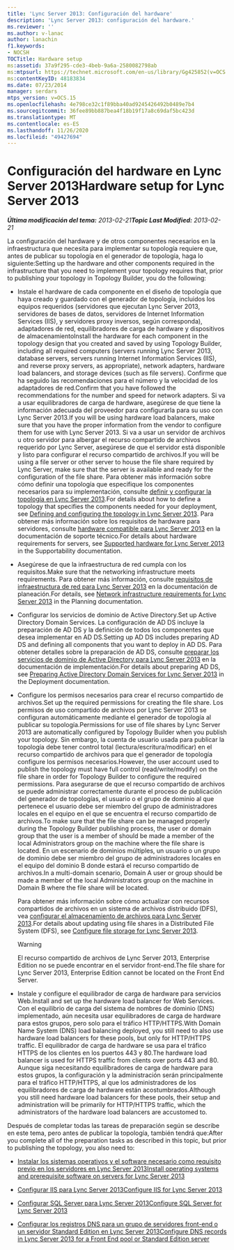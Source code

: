 ```yaml
---
title: 'Lync Server 2013: Configuración del hardware'
description: 'Lync Server 2013: configuración del hardware.'
ms.reviewer: ''
ms.author: v-lanac
author: lanachin
f1.keywords:
- NOCSH
TOCTitle: Hardware setup
ms:assetid: 37a9f295-cde3-4beb-9a6a-2580082798ab
ms:mtpsurl: https://technet.microsoft.com/en-us/library/Gg425852(v=OCS.15)
ms:contentKeyID: 48183834
ms.date: 07/23/2014
manager: serdars
mtps_version: v=OCS.15
ms.openlocfilehash: 4e798ce32c1f89bba40ad9245426492b0489e7b4
ms.sourcegitcommit: 36fee89bb887bea4f18b19f17a8c69daf5bc423d
ms.translationtype: MT
ms.contentlocale: es-ES
ms.lasthandoff: 11/26/2020
ms.locfileid: "49427694"
---
```

# <a name="hardware-setup-for-lync-server-2013"></a><span data-ttu-id="28aa7-103">Configuración del hardware en Lync Server 2013</span><span class="sxs-lookup"><span data-stu-id="28aa7-103">Hardware setup for Lync Server 2013</span></span>

<div data-xmlns="http://www.w3.org/1999/xhtml">

<div class="topic" data-xmlns="http://www.w3.org/1999/xhtml" data-msxsl="urn:schemas-microsoft-com:xslt" data-cs="https://msdn.microsoft.com/">

<div data-asp="https://msdn2.microsoft.com/asp">



</div>

<div id="mainSection">

<div id="mainBody"><span data-ttu-id="28aa7-104">

<span> </span></span><span class="sxs-lookup"><span data-stu-id="28aa7-104">

<span> </span></span></span>

<span data-ttu-id="28aa7-105">_**Última modificación del tema:** 2013-02-21_</span><span class="sxs-lookup"><span data-stu-id="28aa7-105">_**Topic Last Modified:** 2013-02-21_</span></span>

<span data-ttu-id="28aa7-106">La configuración del hardware y de otros componentes necesarios en la infraestructura que necesita para implementar su topología requiere que, antes de publicar su topología en el generador de topología, haga lo siguiente:</span><span class="sxs-lookup"><span data-stu-id="28aa7-106">Setting up the hardware and other components required in the infrastructure that you need to implement your topology requires that, prior to publishing your topology in Topology Builder, you do the following:</span></span>

  - <span data-ttu-id="28aa7-107">Instale el hardware de cada componente en el diseño de topología que haya creado y guardado con el generador de topología, incluidos los equipos requeridos (servidores que ejecutan Lync Server 2013, servidores de bases de datos, servidores de Internet Information Services (IIS), y servidores proxy inversos, según corresponda), adaptadores de red, equilibradores de carga de hardware y dispositivos de almacenamiento</span><span class="sxs-lookup"><span data-stu-id="28aa7-107">Install the hardware for each component in the topology design that you created and saved by using Topology Builder, including all required computers (servers running Lync Server 2013, database servers, servers running Internet Information Services (IIS), and reverse proxy servers, as appropriate), network adapters, hardware load balancers, and storage devices (such as file servers).</span></span> <span data-ttu-id="28aa7-108">Confirme que ha seguido las recomendaciones para el número y la velocidad de los adaptadores de red.</span><span class="sxs-lookup"><span data-stu-id="28aa7-108">Confirm that you have followed the recommendations for the number and speed for network adapters.</span></span> <span data-ttu-id="28aa7-109">Si va a usar equilibradores de carga de hardware, asegúrese de que tiene la información adecuada del proveedor para configurarla para su uso con Lync Server 2013.</span><span class="sxs-lookup"><span data-stu-id="28aa7-109">If you will be using hardware load balancers, make sure that you have the proper information from the vendor to configure them for use with Lync Server 2013.</span></span> <span data-ttu-id="28aa7-110">Si va a usar un servidor de archivos u otro servidor para albergar el recurso compartido de archivos requerido por Lync Server, asegúrese de que el servidor está disponible y listo para configurar el recurso compartido de archivos.</span><span class="sxs-lookup"><span data-stu-id="28aa7-110">If you will be using a file server or other server to house the file share required by Lync Server, make sure that the server is available and ready for the configuration of the file share.</span></span> <span data-ttu-id="28aa7-111">Para obtener más información sobre cómo definir una topología que especifique los componentes necesarios para su implementación, consulte [definir y configurar la topología en Lync Server 2013](lync-server-2013-defining-and-configuring-the-topology.md).</span><span class="sxs-lookup"><span data-stu-id="28aa7-111">For details about how to define a topology that specifies the components needed for your deployment, see [Defining and configuring the topology in Lync Server 2013](lync-server-2013-defining-and-configuring-the-topology.md).</span></span> <span data-ttu-id="28aa7-112">Para obtener más información sobre los requisitos de hardware para servidores, consulte [hardware compatible para Lync Server 2013](lync-server-2013-supported-hardware.md) en la documentación de soporte técnico.</span><span class="sxs-lookup"><span data-stu-id="28aa7-112">For details about hardware requirements for servers, see [Supported hardware for Lync Server 2013](lync-server-2013-supported-hardware.md) in the Supportability documentation.</span></span>

  - <span data-ttu-id="28aa7-113">Asegúrese de que la infraestructura de red cumpla con los requisitos.</span><span class="sxs-lookup"><span data-stu-id="28aa7-113">Make sure that the networking infrastructure meets requirements.</span></span> <span data-ttu-id="28aa7-114">Para obtener más información, consulte [requisitos de infraestructura de red para Lync Server 2013](lync-server-2013-network-infrastructure-requirements.md) en la documentación de planeación.</span><span class="sxs-lookup"><span data-stu-id="28aa7-114">For details, see [Network infrastructure requirements for Lync Server 2013](lync-server-2013-network-infrastructure-requirements.md) in the Planning documentation.</span></span>

  - <span data-ttu-id="28aa7-115">Configurar los servicios de dominio de Active Directory.</span><span class="sxs-lookup"><span data-stu-id="28aa7-115">Set up Active Directory Domain Services.</span></span> <span data-ttu-id="28aa7-116">La configuración de AD DS incluye la preparación de AD DS y la definición de todos los componentes que desea implementar en AD DS.</span><span class="sxs-lookup"><span data-stu-id="28aa7-116">Setting up AD DS includes preparing AD DS and defining all components that you want to deploy in AD DS.</span></span> <span data-ttu-id="28aa7-117">Para obtener detalles sobre la preparación de AD DS, consulte [preparar los servicios de dominio de Active Directory para Lync Server 2013](lync-server-2013-preparing-active-directory-domain-services.md) en la documentación de implementación.</span><span class="sxs-lookup"><span data-stu-id="28aa7-117">For details about preparing AD DS, see [Preparing Active Directory Domain Services for Lync Server 2013](lync-server-2013-preparing-active-directory-domain-services.md) in the Deployment documentation.</span></span>

  - <span data-ttu-id="28aa7-118">Configure los permisos necesarios para crear el recurso compartido de archivos.</span><span class="sxs-lookup"><span data-stu-id="28aa7-118">Set up the required permissions for creating the file share.</span></span> <span data-ttu-id="28aa7-119">Los permisos de uso compartido de archivos por Lync Server 2013 se configuran automáticamente mediante el generador de topología al publicar su topología.</span><span class="sxs-lookup"><span data-stu-id="28aa7-119">Permissions for use of file shares by Lync Server 2013 are automatically configured by Topology Builder when you publish your topology.</span></span> <span data-ttu-id="28aa7-120">Sin embargo, la cuenta de usuario usada para publicar la topología debe tener control total (lectura/escritura/modificar) en el recurso compartido de archivos para que el generador de topología configure los permisos necesarios.</span><span class="sxs-lookup"><span data-stu-id="28aa7-120">However, the user account used to publish the topology must have full control (read/write/modify) on the file share in order for Topology Builder to configure the required permissions.</span></span> <span data-ttu-id="28aa7-121">Para asegurarse de que el recurso compartido de archivos se puede administrar correctamente durante el proceso de publicación del generador de topologías, el usuario o el grupo de dominio al que pertenece el usuario debe ser miembro del grupo de administradores locales en el equipo en el que se encuentra el recurso compartido de archivos.</span><span class="sxs-lookup"><span data-stu-id="28aa7-121">To make sure that the file share can be managed properly during the Topology Builder publishing process, the user or domain group that the user is a member of should be made a member of the local Administrators group on the machine where the file share is located.</span></span> <span data-ttu-id="28aa7-122">En un escenario de dominios múltiples, un usuario o un grupo de dominio debe ser miembro del grupo de administradores locales en el equipo del dominio B donde estará el recurso compartido de archivos.</span><span class="sxs-lookup"><span data-stu-id="28aa7-122">In a multi-domain scenario, Domain A user or group should be made a member of the local Administrators group on the machine in Domain B where the file share will be located.</span></span>
    
    <span data-ttu-id="28aa7-123">Para obtener más información sobre cómo actualizar con recursos compartidos de archivos en un sistema de archivos distribuido (DFS), vea [configurar el almacenamiento de archivos para Lync Server 2013](lync-server-2013-configure-dfs-file-storage.md).</span><span class="sxs-lookup"><span data-stu-id="28aa7-123">For details about updating using file shares in a Distributed File System (DFS), see [Configure file storage for Lync Server 2013](lync-server-2013-configure-dfs-file-storage.md).</span></span>
    
    <div>
    

    > [!WARNING]  
    > <span data-ttu-id="28aa7-124">El recurso compartido de archivos de Lync Server 2013, Enterprise Edition no se puede encontrar en el servidor front-end.</span><span class="sxs-lookup"><span data-stu-id="28aa7-124">The file share for Lync Server 2013, Enterprise Edition cannot be located on the Front End Server.</span></span>

    
    </div>

  - <span data-ttu-id="28aa7-125">Instale y configure el equilibrador de carga de hardware para servicios Web.</span><span class="sxs-lookup"><span data-stu-id="28aa7-125">Install and set up the hardware load balancer for Web Services.</span></span> <span data-ttu-id="28aa7-126">Con el equilibrio de carga del sistema de nombres de dominio (DNS) implementado, aún necesita usar equilibradores de carga de hardware para estos grupos, pero solo para el tráfico HTTP/HTTPS.</span><span class="sxs-lookup"><span data-stu-id="28aa7-126">With Domain Name System (DNS) load balancing deployed, you still need to also use hardware load balancers for these pools, but only for HTTP/HTTPS traffic.</span></span> <span data-ttu-id="28aa7-127">El equilibrador de carga de hardware se usa para el tráfico HTTPS de los clientes en los puertos 443 y 80.</span><span class="sxs-lookup"><span data-stu-id="28aa7-127">The hardware load balancer is used for HTTPS traffic from clients over ports 443 and 80.</span></span> <span data-ttu-id="28aa7-128">Aunque siga necesitando equilibradores de carga de hardware para estos grupos, la configuración y la administración serán principalmente para el tráfico HTTP/HTTPS, al que los administradores de los equilibradores de carga de hardware están acostumbrados.</span><span class="sxs-lookup"><span data-stu-id="28aa7-128">Although you still need hardware load balancers for these pools, their setup and administration will be primarily for HTTP/HTTPS traffic, which the administrators of the hardware load balancers are accustomed to.</span></span>

<span data-ttu-id="28aa7-129">Después de completar todas las tareas de preparación según se describe en este tema, pero antes de publicar la topología, también tendrá que:</span><span class="sxs-lookup"><span data-stu-id="28aa7-129">After you complete all of the preparation tasks as described in this topic, but prior to publishing the topology, you also need to:</span></span>

  - [<span data-ttu-id="28aa7-130">Instalar los sistemas operativos y el software necesario como requisito previo en los servidores en Lync Server 2013</span><span class="sxs-lookup"><span data-stu-id="28aa7-130">Install operating systems and prerequisite software on servers for Lync Server 2013</span></span>](lync-server-2013-install-operating-systems-and-prerequisite-software-on-servers.md)

  - [<span data-ttu-id="28aa7-131">Configurar IIS para Lync Server 2013</span><span class="sxs-lookup"><span data-stu-id="28aa7-131">Configure IIS for Lync Server 2013</span></span>](lync-server-2013-configure-iis.md)

  - [<span data-ttu-id="28aa7-132">Configurar SQL Server para Lync Server 2013</span><span class="sxs-lookup"><span data-stu-id="28aa7-132">Configure SQL Server for Lync Server 2013</span></span>](lync-server-2013-configure-sql-server-for-lync-server.md)

  - [<span data-ttu-id="28aa7-133">Configurar los registros DNS para un grupo de servidores front-end o un servidor Standard Edition en Lync Server 2013</span><span class="sxs-lookup"><span data-stu-id="28aa7-133">Configure DNS records in Lync Server 2013 for a Front End pool or Standard Edition server</span></span>](lync-server-2013-configure-dns-records-for-a-front-end-pool-or-standard-edition-server.md)

<span data-ttu-id="28aa7-134"></div>

<span> </span>

</div>

</div>

</span><span class="sxs-lookup"><span data-stu-id="28aa7-134"></div>

<span> </span>

</div>

</div>

</span></span></div>

